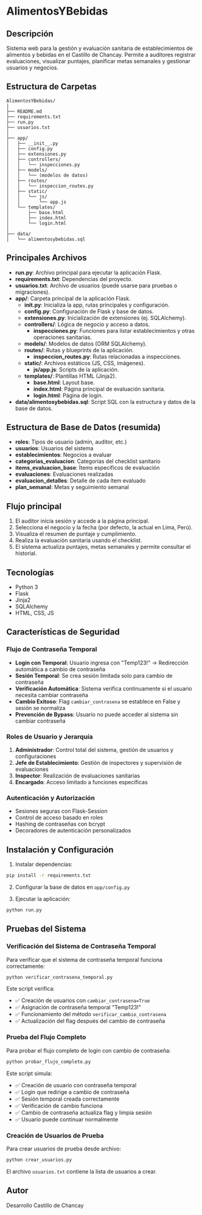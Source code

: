 # AlimentosYBebidas

## Descripción

Sistema web para la gestión y evaluación sanitaria de establecimientos de alimentos y bebidas en el Castillo de Chancay. Permite a auditores registrar evaluaciones, visualizar puntajes, planificar metas semanales y gestionar usuarios y negocios.

## Estructura de Carpetas

```
AlimentosYBebidas/
│
├── README.md
├── requirements.txt
├── run.py
├── usuarios.txt
│
├── app/
│   ├── __init__.py
│   ├── config.py
│   ├── extensiones.py
│   ├── controllers/
│   │   └── inspecciones.py
│   ├── models/
│   │   └── (modelos de datos)
│   ├── routes/
│   │   └── inspeccion_routes.py
│   ├── static/
│   │   └── js/
│   │       └── app.js
│   └── templates/
│       ├── base.html
│       ├── index.html
│       └── login.html
│
├── data/
│   └── alimentosybebidas.sql
```

## Principales Archivos

- **run.py**: Archivo principal para ejecutar la aplicación Flask.
- **requirements.txt**: Dependencias del proyecto.
- **usuarios.txt**: Archivo de usuarios (puede usarse para pruebas o migraciones).
- **app/**: Carpeta principal de la aplicación Flask.
  - ****init**.py**: Inicializa la app, rutas principales y configuración.
  - **config.py**: Configuración de Flask y base de datos.
  - **extensiones.py**: Inicialización de extensiones (ej. SQLAlchemy).
  - **controllers/**: Lógica de negocio y acceso a datos.
    - **inspecciones.py**: Funciones para listar establecimientos y otras operaciones sanitarias.
  - **models/**: Modelos de datos (ORM SQLAlchemy).
  - **routes/**: Rutas y blueprints de la aplicación.
    - **inspeccion_routes.py**: Rutas relacionadas a inspecciones.
  - **static/**: Archivos estáticos (JS, CSS, imágenes).
    - **js/app.js**: Scripts de la aplicación.
  - **templates/**: Plantillas HTML (Jinja2).
    - **base.html**: Layout base.
    - **index.html**: Página principal de evaluación sanitaria.
    - **login.html**: Página de login.
- **data/alimentosybebidas.sql**: Script SQL con la estructura y datos de la base de datos.

## Estructura de Base de Datos (resumida)

- **roles**: Tipos de usuario (admin, auditor, etc.)
- **usuarios**: Usuarios del sistema
- **establecimientos**: Negocios a evaluar
- **categorias_evaluacion**: Categorías del checklist sanitario
- **items_evaluacion_base**: Ítems específicos de evaluación
- **evaluaciones**: Evaluaciones realizadas
- **evaluacion_detalles**: Detalle de cada ítem evaluado
- **plan_semanal**: Metas y seguimiento semanal

## Flujo principal

1. El auditor inicia sesión y accede a la página principal.
2. Selecciona el negocio y la fecha (por defecto, la actual en Lima, Perú).
3. Visualiza el resumen de puntaje y cumplimiento.
4. Realiza la evaluación sanitaria usando el checklist.
5. El sistema actualiza puntajes, metas semanales y permite consultar el historial.

## Tecnologías

- Python 3
- Flask
- Jinja2
- SQLAlchemy
- HTML, CSS, JS

## Características de Seguridad

### Flujo de Contraseña Temporal
- **Login con Temporal**: Usuario ingresa con "Temp123!" → Redirección automática a cambio de contraseña
- **Sesión Temporal**: Se crea sesión limitada solo para cambio de contraseña
- **Verificación Automática**: Sistema verifica continuamente si el usuario necesita cambiar contraseña
- **Cambio Exitoso**: Flag `cambiar_contrasena` se establece en False y sesión se normaliza
- **Prevención de Bypass**: Usuario no puede acceder al sistema sin cambiar contraseña

### Roles de Usuario y Jerarquía
1. **Administrador**: Control total del sistema, gestión de usuarios y configuraciones
2. **Jefe de Establecimiento**: Gestión de inspectores y supervisión de evaluaciones
3. **Inspector**: Realización de evaluaciones sanitarias
4. **Encargado**: Acceso limitado a funciones específicas

### Autenticación y Autorización
- Sesiones seguras con Flask-Session
- Control de acceso basado en roles
- Hashing de contraseñas con bcrypt
- Decoradores de autenticación personalizados

## Instalación y Configuración

1. Instalar dependencias:
```bash
pip install -r requirements.txt
```

2. Configurar la base de datos en `app/config.py`

3. Ejecutar la aplicación:
```bash
python run.py
```

## Pruebas del Sistema

### Verificación del Sistema de Contraseña Temporal
Para verificar que el sistema de contraseña temporal funciona correctamente:

```bash
python verificar_contrasena_temporal.py
```

Este script verifica:
- ✅ Creación de usuarios con `cambiar_contrasena=True`
- ✅ Asignación de contraseña temporal "Temp123!"
- ✅ Funcionamiento del método `verificar_cambio_contrasena`
- ✅ Actualización del flag después del cambio de contraseña

### Prueba del Flujo Completo
Para probar el flujo completo de login con cambio de contraseña:

```bash
python probar_flujo_completo.py
```

Este script simula:
- ✅ Creación de usuario con contraseña temporal
- ✅ Login que redirige a cambio de contraseña
- ✅ Sesión temporal creada correctamente
- ✅ Verificación de cambio funciona
- ✅ Cambio de contraseña actualiza flag y limpia sesión
- ✅ Usuario puede continuar normalmente

### Creación de Usuarios de Prueba
Para crear usuarios de prueba desde archivo:

```bash
python crear_usuarios.py
```

El archivo `usuarios.txt` contiene la lista de usuarios a crear.

## Autor

Desarrollo Castillo de Chancay
